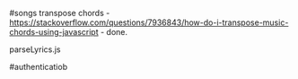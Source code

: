 #songs
transpose chords - https://stackoverflow.com/questions/7936843/how-do-i-transpose-music-chords-using-javascript - done.

parseLyrics.js

#authenticatiob
